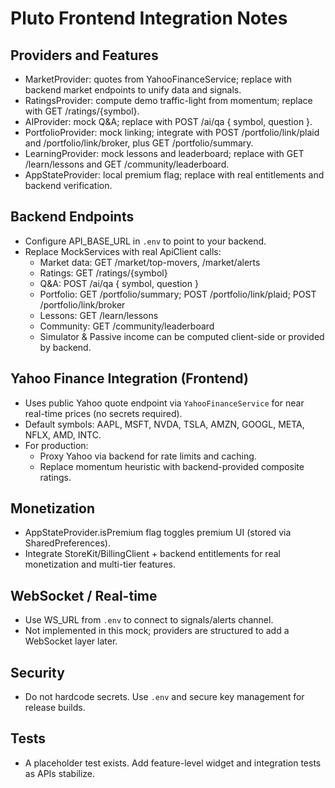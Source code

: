 # Pluto Frontend Integration Notes

## Providers and Features
- MarketProvider: quotes from YahooFinanceService; replace with backend market endpoints to unify data and signals.
- RatingsProvider: compute demo traffic-light from momentum; replace with GET /ratings/{symbol}.
- AIProvider: mock Q&A; replace with POST /ai/qa { symbol, question }.
- PortfolioProvider: mock linking; integrate with POST /portfolio/link/plaid and /portfolio/link/broker, plus GET /portfolio/summary.
- LearningProvider: mock lessons and leaderboard; replace with GET /learn/lessons and GET /community/leaderboard.
- AppStateProvider: local premium flag; replace with real entitlements and backend verification.

## Backend Endpoints
- Configure API_BASE_URL in `.env` to point to your backend.
- Replace MockServices with real ApiClient calls:
  - Market data: GET /market/top-movers, /market/alerts
  - Ratings: GET /ratings/{symbol}
  - Q&A: POST /ai/qa { symbol, question }
  - Portfolio: GET /portfolio/summary; POST /portfolio/link/plaid; POST /portfolio/link/broker
  - Lessons: GET /learn/lessons
  - Community: GET /community/leaderboard
  - Simulator & Passive income can be computed client-side or provided by backend.

## Yahoo Finance Integration (Frontend)
- Uses public Yahoo quote endpoint via `YahooFinanceService` for near real-time prices (no secrets required).
- Default symbols: AAPL, MSFT, NVDA, TSLA, AMZN, GOOGL, META, NFLX, AMD, INTC.
- For production:
  - Proxy Yahoo via backend for rate limits and caching.
  - Replace momentum heuristic with backend-provided composite ratings.

## Monetization
- AppStateProvider.isPremium flag toggles premium UI (stored via SharedPreferences).
- Integrate StoreKit/BillingClient + backend entitlements for real monetization and multi-tier features.

## WebSocket / Real-time
- Use WS_URL from `.env` to connect to signals/alerts channel.
- Not implemented in this mock; providers are structured to add a WebSocket layer later.

## Security
- Do not hardcode secrets. Use `.env` and secure key management for release builds.

## Tests
- A placeholder test exists. Add feature-level widget and integration tests as APIs stabilize.
